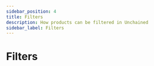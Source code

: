 ```yaml
---
sidebar_position: 4
title: Filters
description: How products can be filtered in Unchained
sidebar_label: Filters
---
```


# Filters
